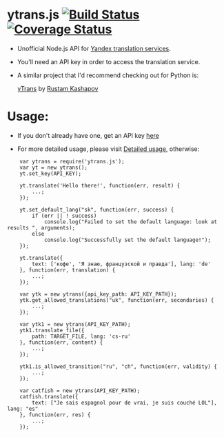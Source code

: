 
ytrans.js  [![Build Status](https://travis-ci.org/odeke-em/ytrans.js.svg)](https://travis-ci.org/odeke-em/ytrans.js)  [![Coverage Status](https://coveralls.io/repos/odeke-em/ytrans.js/badge.png)](https://coveralls.io/r/odeke-em/ytrans.js)
=========

+ Unofficial Node.js API for [Yandex translation services](http://translate.yandex.com).

+ You'll need an API key in order to access the translation service.

* A similar project that I'd recommend checking out for Python is:

   [yTrans](https://github.com/rkashapov/yandex-translator) by [Rustam Kashapov](https://github.com/rkashapov)


Usage:
========

 + If you don't already have one, get an API key [here](http://api.yandex.com/key/form.xml?service=trnsl)

* For more detailed usage, please visit [Detailed usage](https://github.com/odeke-em/ytrans.js/blob/master/test/ytrans-test.js), otherwise:

```
    var ytrans = require('ytrans.js');
    var yt = new ytrans();
    yt.set_key(API_KEY);

    yt.translate('Hello there!', function(err, result) {
        ...;
    });
```

```
    yt.set_default_lang("sk", function(err, success) {
        if (err || ! success)
            console.log("Failed to set the default language: look at results ", arguments);
        else
            console.log("Successfully set the default language!");
    });
```

```  
    yt.translate({
        text: ['кофе', 'Я знаю, французской и правда'], lang: 'de'
    }, function(err, translation) {
        ...;
    });
```

```
    var ytk = new ytrans({api_key_path: API_KEY_PATH});
    ytk.get_allowed_translations("uk", function(err, secondaries) {
        ...;
    });
```

```
    var ytk1 = new ytrans(API_KEY_PATH);
    ytk1.translate_file({
        path: TARGET_FILE, lang: 'cs-ru'
    }, function(err, content) {
        ...;
    });

    ytk1.is_allowed_transition("ru", "ch", function(err, validity) {
        ...;
    });
```

```
    var catfish = new ytrans(API_KEY_PATH);
    catfish.translate({
        text: ["Je sais espagnol pour de vrai, je suis couché LOL"], lang: "es"
    }, function(err, res) {
        ...;
    });
```
